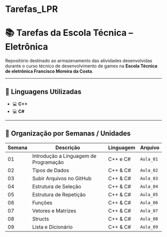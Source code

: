 # Tarefas_LPR
# 📚 Tarefas da Escola Técnica – Eletrônica

Repositório destinado ao armazenamento das atividades desenvolvidas durante o curso técnico de desenvolvimento de games na **Escola Técnica de eletrônica Francisco Moreira da Costa**.

---

## 🧠 Linguagens Utilizadas

- 💻 **C++** 
- 💻 **C#**

---

## 📅 Organização por Semanas / Unidades

| Semana | Descrição | Linguagem | Arquivo |
|--------|-----------|-----------|---------|
| 01     | Introdução a Linguagem de Programação |C++ e C# | `Aula_01` |
| 02     | Tipos de Dados | C++ & C# | `Aula_02` |
| 03     | Subir Arquivos no GitHub | C++ & C# | `Aula_03` |
| 04     | Estrutura de Seleção | C++ & C# | `Aula_04` |
| 05     | Estrutura de Repetição | C++ & C# | `Aula_05` |
| 06     | Funções | C++ & C# | `Aula_06` |
| 07     | Vetores e Matrizes | C++ & C# | `Aula_07` |
| 08     | Structs | C++ & C# | `Aula_08` |
| 09     | Lista e Dicionário | C++ & C# | `Aula_09` |


